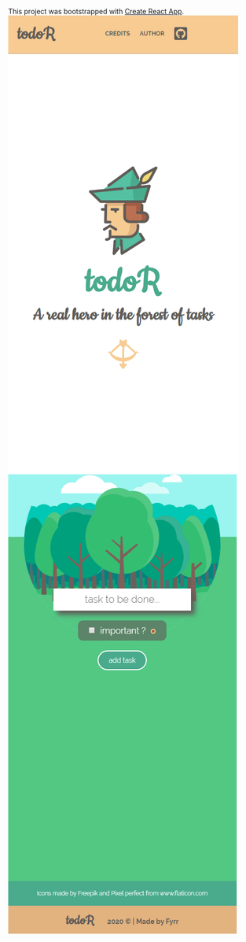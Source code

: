 This project was bootstrapped with [Create React App](https://github.com/facebook/create-react-app).
![todor](https://github.com/Fyrrj/views/blob/master/todor1.PNG?raw=true)
![todor](https://github.com/Fyrrj/views/blob/master/todor2.PNG?raw=true)

